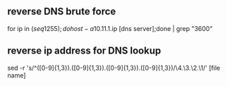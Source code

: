 ## reverse DNS brute force
for ip in $(seq 1 255);do host -a 10.11.1.$ip [dns server];done | grep  "3600"

## reverse ip address for DNS lookup 
sed -r 's/^([0-9]{1,3})\.([0-9]{1,3})\.([0-9]{1,3})\.([0-9]{1,3})/\4.\3.\2.\1/' [file name]
